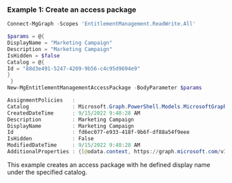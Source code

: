 ### Example 1: Create an access package 

```powershell
Connect-MgGraph -Scopes 'EntitlementManagement.ReadWrite.All'

$params = @{
DisplayName = "Marketing Campaign"
Description = "Marketing Campaign"
IsHidden = $false
Catalog = @{
Id = "88d3e491-5247-4209-9b56-c4c95d9694e9"
}
 }
New-MgEntitlementManagementAccessPackage -BodyParameter $params

AssignmentPolicies   :
Catalog              : Microsoft.Graph.PowerShell.Models.MicrosoftGraphAccessPackageCatalog1
CreatedDateTime      : 9/15/2022 9:48:28 AM
Description          : Marketing Campaign
DisplayName          : Marketing Campaign
Id                   : fd6ec077-e933-418f-9b6f-df88a54f9eee
IsHidden             : False
ModifiedDateTime     : 9/15/2022 9:48:28 AM
AdditionalProperties : {[@odata.context, https://graph.microsoft.com/v1.0/$metadata#identityGovernance/entitlementManagement/accessPackages/$entity]}
```

This example creates an access package with he defined display name under the specified catalog.

